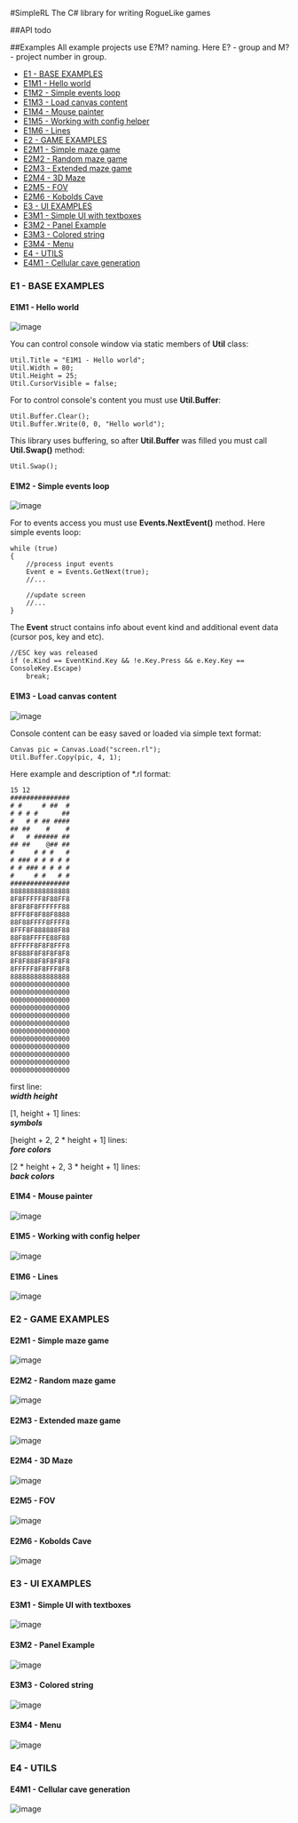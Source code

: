 #SimpleRL
The C# library for writing RogueLike games

##API
todo

##Examples
All example projects use E?M? naming. Here E? - group and M? - project number in group.
  
* [E1 - BASE EXAMPLES](#e1---base-examples)
 * [E1M1 - Hello world](#e1m1---hello-world)
 * [E1M2 - Simple events loop](#e1m2---simple-events-loop)
 * [E1M3 - Load canvas content](#e1m3---load-canvas-content)
 * [E1M4 - Mouse painter](#e1m4---mouse-painter)
 * [E1M5 - Working with config helper](#e1m5---working-with-config-helper)
 * [E1M6 - Lines](#e1m6---lines)
* [E2 - GAME EXAMPLES](#e2---game-examples)
 * [E2M1 - Simple maze game](#e2m1---simple-maze-game)
 * [E2M2 - Random maze game](#e2m2---random-maze-game)
 * [E2M3 - Extended maze game](#e2m3---extended-maze-game)
 * [E2M4 - 3D Maze](#e2m4---3d-maze)
 * [E2M5 - FOV](#e2m5---fov)
 * [E2M6 - Kobolds Cave](#e2m6---kobolds-cave)
* [E3 - UI EXAMPLES](#e3---ui-examples)
 * [E3M1 - Simple UI with textboxes](#e3m1---simple-ui-with-textboxes)
 * [E3M2 - Panel Example](#e3m2---panel-example)
 * [E3M3 - Colored string](#e3m3---colored-string)
 * [E3M4 - Menu](#e3m4---menu)
* [E4 - UTILS](#e4---utils)
 * [E4M1 - Cellular cave generation](#e4m1---cellular-cave-generation)
  
### E1 - BASE EXAMPLES

#### E1M1 - Hello world  
![image](https://cloud.githubusercontent.com/assets/1793147/16513381/5d0f37c4-3f75-11e6-9e4a-0b95442d4cd2.png)

You can control console window via static members of **Util** class:  

    Util.Title = "E1M1 - Hello world";
    Util.Width = 80;
    Util.Height = 25;
    Util.CursorVisible = false;

For to control console's content you must use **Util.Buffer**:

    Util.Buffer.Clear();
    Util.Buffer.Write(0, 0, "Hello world");

This library uses buffering, so after **Util.Buffer** was filled you must call **Util.Swap()** method:

    Util.Swap();
  
#### E1M2 - Simple events loop  
![image](https://cloud.githubusercontent.com/assets/1793147/16513409/95c474d0-3f75-11e6-957a-a0704232afc0.png)

For to events access you must use **Events.NextEvent()** method. Here simple events loop:

	while (true)
	{
		//process input events
		Event e = Events.GetNext(true);
		//...
		
		//update screen
		//...
	}
	
The **Event** struct contains info about event kind and additional event data (cursor pos, key and etc).

	//ESC key was released
	if (e.Kind == EventKind.Key && !e.Key.Press && e.Key.Key == ConsoleKey.Escape)
	    break;
  
#### E1M3 - Load canvas content  
![image](https://cloud.githubusercontent.com/assets/1793147/16513424/bcfcb0da-3f75-11e6-9efd-9addfc320cd0.png)

Console content can be easy saved or loaded via simple text format:

    Canvas pic = Canvas.Load("screen.rl");
    Util.Buffer.Copy(pic, 4, 1);

Here example and description of *.rl format:

    15 12
    ###############
    # #     # ##  #
    # # # #      ##
    #   # # ## ####
    ## ##    #    #
    #   # ###### ##
    ## ##    @## ##
    #     # # #   #
    # ### # # # # #
    # # ### # # # #
    #     # #   # #
    ###############
    888888888888888
    8F8FFFFF8F88FF8
    8F8F8F8FFFFFF88
    8FFF8F8F88F8888
    88F88FFFF8FFFF8
    8FFF8F888888F88
    88F88FFFFE88F88
    8FFFFF8F8F8FFF8
    8F888F8F8F8F8F8
    8F8F888F8F8F8F8
    8FFFFF8F8FFF8F8
    888888888888888
    000000000000000
    000000000000000
    000000000000000
    000000000000000
    000000000000000
    000000000000000
    000000000000000
    000000000000000
    000000000000000
    000000000000000
    000000000000000
    000000000000000

first line:  
***width height***
  
[1, height + 1] lines:  
***symbols***
  
[height + 2, 2 * height + 1] lines:  
***fore colors***
  
[2 * height + 2, 3 * height + 1] lines:  
***back colors***
  
#### E1M4 - Mouse painter  
![image](https://cloud.githubusercontent.com/assets/1793147/16513451/f10fc98e-3f75-11e6-8d8c-06663e488caf.png)
  
#### E1M5 - Working with config helper  
![image](https://cloud.githubusercontent.com/assets/1793147/16513472/1c963750-3f76-11e6-9056-f0dd725ceedd.png)
  
#### E1M6 - Lines  
![image](https://cloud.githubusercontent.com/assets/1793147/16513482/387ec072-3f76-11e6-9910-700bb5a13566.png)
  
### E2 - GAME EXAMPLES
  
#### E2M1 - Simple maze game  
![image](https://cloud.githubusercontent.com/assets/1793147/16513502/56926622-3f76-11e6-9683-9dcc2da2ddae.png)
  
#### E2M2 - Random maze game  
![image](https://cloud.githubusercontent.com/assets/1793147/16513508/6b360084-3f76-11e6-9004-deea0b9422ca.png)
  
#### E2M3 - Extended maze game  
![image](https://cloud.githubusercontent.com/assets/1793147/16513526/92177944-3f76-11e6-8ef8-26a05e3eb600.png)
  
#### E2M4 - 3D Maze  
![image](https://cloud.githubusercontent.com/assets/1793147/16513567/cb64d318-3f76-11e6-89f7-534eb8b42fda.png)
  
#### E2M5 - FOV  
![image](https://cloud.githubusercontent.com/assets/1793147/16513582/e9d47a1a-3f76-11e6-914d-627d0d458154.png)
  
#### E2M6 - Kobolds Cave  
![image](https://cloud.githubusercontent.com/assets/1793147/16666755/178a7fcc-449a-11e6-8597-97b0c45448d1.png)  
  
### E3 - UI EXAMPLES
  
#### E3M1 - Simple UI with textboxes  
![image](https://cloud.githubusercontent.com/assets/1793147/16513610/157ba814-3f77-11e6-8536-7d2a0fd57e32.png)
  
#### E3M2 - Panel Example  
![image](https://cloud.githubusercontent.com/assets/1793147/16513620/3347a5c8-3f77-11e6-9d5b-518931867b7a.png)
  
#### E3M3 - Colored string  
![image](https://cloud.githubusercontent.com/assets/1793147/16513625/43dde12c-3f77-11e6-8f85-04371270c3f0.png)
  
#### E3M4 - Menu  
![image](https://cloud.githubusercontent.com/assets/1793147/16513634/53686a40-3f77-11e6-8153-44b4384ccfeb.png)
  
### E4 - UTILS  
  
#### E4M1 - Cellular cave generation  
![image](https://cloud.githubusercontent.com/assets/1793147/16595188/ff643376-42fe-11e6-8887-4449937cba57.png)
